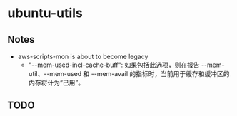 # ubuntu-utils

## Notes

- aws-scripts-mon is about to become legacy
  - "--mem-used-incl-cache-buff": 如果包括此选项，则在报告 --mem-util、--mem-used 和 --mem-avail 的指标时，当前用于缓存和缓冲区的内存将计为“已用”。 

## TODO
